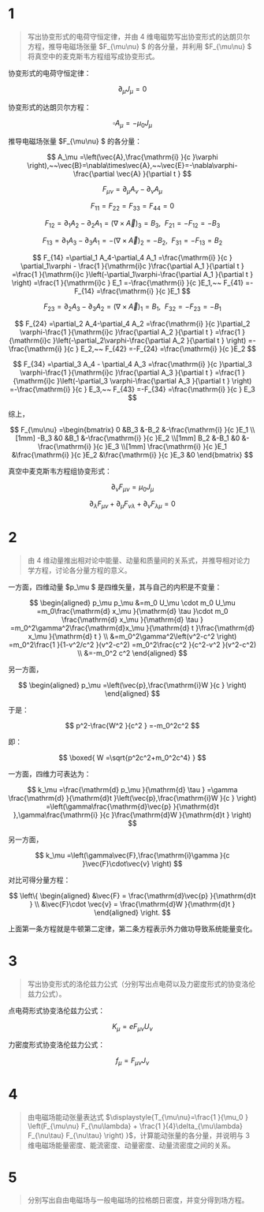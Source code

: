 # 1

> 写出协变形式的电荷守恒定律，并由 4 维电磁势写出协变形式的达朗贝尔方程，推导电磁场张量 $F_{\mu\nu} $ 的各分量，并利用 $F_{\mu\nu} $ 将真空中的麦克斯韦方程组写成协变形式。

协变形式的电荷守恒定律：

$$
\partial_\mu J_\mu
=0
$$

协变形式的达朗贝尔方程：

$$
\square A_\mu = -\mu_0 J_\mu
$$

推导电磁场张量 $F_{\mu\nu} $ 的各分量：

$$
A_\mu
=\left(\vec{A},\frac{\mathrm{i} }{c }\varphi  \right),~~\vec{B}=\nabla\times\vec{A},~~\vec{E}=-\nabla\varphi-\frac{\partial \vec{A} }{\partial t } 
$$

$$
F_{\mu\nu}
=\partial_\mu A_\nu-\partial_\nu A_\mu
$$

$$
F_{11} = F_{22} = F_{33} = F_{44}=0
$$

$$
F_{12}
=\partial_1 A_2-\partial_2 A_1
=(\nabla\times \vec{A})_3
=B_3,~~
F_{21}
=-F_{12}
=-B_3
$$

$$
F_{13}
=\partial_1 A_3-\partial_3 A_1
=-(\nabla\times\vec{A})_2
=-B_2,~~
F_{31}
=-F_{13}
=B_2
$$

$$
F_{14}
=\partial_1 A_4-\partial_4 A_1
=\frac{\mathrm{i} }{c } \partial_1\varphi - \frac{1 }{\mathrm{i}c }\frac{\partial A_1 }{\partial t }
=\frac{1 }{\mathrm{i}c }\left(-\partial_1\varphi-\frac{\partial A_1 }{\partial t }  \right)
=\frac{1 }{\mathrm{i}c } E_1
=-\frac{\mathrm{i} }{c }E_1,~~
F_{41}
=-F_{14}
=\frac{\mathrm{i} }{c }E_1  
$$

$$
F_{23}
=\partial_2 A_3-\partial_3 A_2
=(\nabla\times \vec{A})_1
=B_1,~~
F_{32}
=-F_{23}
=-B_1
$$

$$
F_{24}
=\partial_2 A_4-\partial_4 A_2
=\frac{\mathrm{i} }{c }\partial_2 \varphi-\frac{1 }{\mathrm{i}c }\frac{\partial A_2 }{\partial t }
=\frac{1 }{\mathrm{i}c }\left(-\partial_2\varphi-\frac{\partial A_2 }{\partial t }  \right)
=-\frac{\mathrm{i} }{c } E_2,~~
F_{42}
=-F_{24}
=\frac{\mathrm{i} }{c }E_2      
$$

$$
F_{34}
=\partial_3 A_4 - \partial_4 A_3
=\frac{\mathrm{i} }{c }\partial_3 \varphi-\frac{1 }{\mathrm{i}c }\frac{\partial A_3 }{\partial t }
=\frac{1 }{\mathrm{i}c }\left(-\partial_3 \varphi-\frac{\partial A_3 }{\partial t }  \right)
=-\frac{\mathrm{i} }{c } E_3,~~
F_{43}
=-F_{34}
=\frac{\mathrm{i} }{c } E_3  
$$

综上，

$$
F_{\mu\nu}
=\begin{bmatrix}
0 &B_3 &-B_2 &-\frac{\mathrm{i} }{c }E_1 \\[1mm]
-B_3 &0 &B_1 &-\frac{\mathrm{i} }{c }E_2 \\[1mm]
B_2 &-B_1 &0 &-\frac{\mathrm{i} }{c }E_3 \\[1mm]
\frac{\mathrm{i} }{c }E_1 &\frac{\mathrm{i} }{c }E_2 &\frac{\mathrm{i} }{c }E_3 &0
\end{bmatrix}
$$

真空中麦克斯韦方程组协变形式：

$$
\partial_{\nu} F_{\mu\nu}
=\mu_0 J_\mu
$$

$$
\partial_\lambda F_{\mu\nu} + \partial_\mu F_{\nu\lambda} + \partial_\nu F_{\lambda \mu}
=0
$$

# 2

> 由 4 维动量推出相对论中能量、动量和质量间的关系式，并推导相对论力学方程，讨论各分量方程的意义。

一方面，四维动量 $p_\mu $ 是四维矢量，其与自己的内积是不变量：

$$
\begin{aligned}
p_\mu p_\mu
&=m_0 U_\mu \cdot m_0 U_\mu
=m_0\frac{\mathrm{d} x_\mu }{\mathrm{d} \tau }\cdot m_0 \frac{\mathrm{d} x_\mu }{\mathrm{d} \tau }
=m_0^2\gamma^2\frac{\mathrm{d}x_\mu }{\mathrm{d} t }\frac{\mathrm{d} x_\mu }{\mathrm{d} t } \\
&=m_0^2\gamma^2\left(v^2-c^2 \right)
=m_0^2\frac{1 }{1-v^2/c^2 }(v^2-c^2)
=m_0^2\frac{c^2 }{c^2-v^2 }(v^2-c^2) \\
&=-m_0^2 c^2
\end{aligned}
$$

另一方面，

$$
\begin{aligned}
p_\mu
=\left(\vec{p},\frac{\mathrm{i}W }{c }  \right)
\end{aligned}
$$

于是：

$$
p^2-\frac{W^2 }{c^2 }
=-m_0^2c^2 
$$

即：

$$
\boxed{
W
=\sqrt{p^2c^2+m_0^2c^4}
}
$$

一方面，四维力可表达为：

$$
k_\mu
=\frac{\mathrm{d} p_\mu }{\mathrm{d} \tau }
=\gamma \frac{\mathrm{d} }{\mathrm{d}t }\left(\vec{p},\frac{\mathrm{i}W }{c }  \right)
=\left(\gamma\frac{\mathrm{d}\vec{p} }{\mathrm{d}t },\gamma\frac{\mathrm{i} }{c }\frac{\mathrm{d}W }{\mathrm{d}t }    \right)
$$

另一方面，

$$
k_\mu
=\left(\gamma\vec{F},\frac{\mathrm{i}\gamma }{c }\vec{F}\cdot\vec{v} \right)
$$

对比可得分量方程：

$$
\left\{
\begin{aligned}
&\vec{F} = \frac{\mathrm{d}\vec{p} }{\mathrm{d}t } \\
&\vec{F}\cdot \vec{v} = \frac{\mathrm{d}W }{\mathrm{d}t }  
\end{aligned}
\right.
$$

上面第一条方程就是牛顿第二定律，第二条方程表示外力做功导致系统能量变化。

# 3

> 写出协变形式的洛伦兹力公式（分别写出点电荷以及力密度形式的协变洛伦兹力公式）。

点电荷形式协变洛伦兹力公式：

$$
K_\mu
=e F_{\mu\nu} U_\nu
$$

力密度形式协变洛伦兹力公式：

$$
f_\mu
=F_{\mu\nu} J_\nu
$$

# 4

> 由电磁场能动张量表达式 $\displaystyle{T_{\mu\nu}=\frac{1 }{\mu_0 } \left(F_{\mu\nu} F_{\nu\lambda} + \frac{1 }{4}\delta_{\mu\lambda} F_{\nu\tau} F_{\nu\tau} \right) }$，计算能动张量的各分量，并说明与 3 维电磁场能量密度、能流密度、动量密度、动量流密度之间的关系。

# 5

> 分别写出自由电磁场与一般电磁场的拉格朗日密度，并变分得到场方程。

